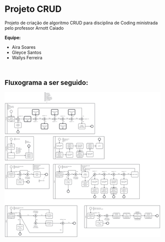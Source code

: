 # Projeto CRUD

Projeto de criação de algoritmo CRUD para disciplina de Coding ministrada pelo professor Arnott Caiado

**Equipe:**
* Aira Soares
* Gleyce Santos
* Wallys Ferreira

<p> <br> </p>

## Fluxograma a ser seguido:
![alt_text](crud-aira-gleyce-wallys.png)